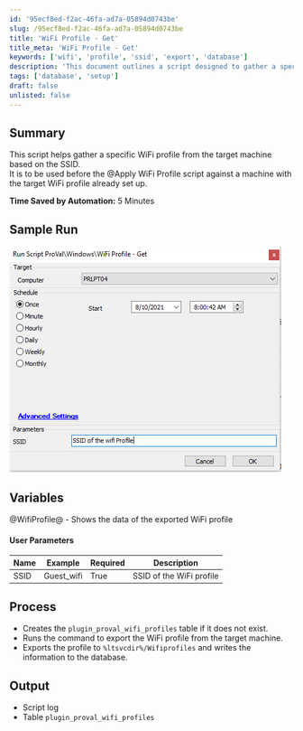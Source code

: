 ```yaml
---
id: '95ecf8ed-f2ac-46fa-ad7a-05894d0743be'
slug: /95ecf8ed-f2ac-46fa-ad7a-05894d0743be
title: 'WiFi Profile - Get'
title_meta: 'WiFi Profile - Get'
keywords: ['wifi', 'profile', 'ssid', 'export', 'database']
description: 'This document outlines a script designed to gather a specific WiFi profile from a target machine based on the SSID. It is intended for use before applying a WiFi profile to ensure the target machine has the necessary configuration. The script saves approximately 5 minutes of time through automation and includes detailed processes for exporting and logging the WiFi profile data.'
tags: ['database', 'setup']
draft: false
unlisted: false
---
```


## Summary

This script helps gather a specific WiFi profile from the target machine based on the SSID.  
It is to be used before the @Apply WiFi Profile script against a machine with the target WiFi profile already set up.  

**Time Saved by Automation:** 5 Minutes

## Sample Run

![Sample Run](../../../static/img/docs/95ecf8ed-f2ac-46fa-ad7a-05894d0743be/image_1.png)

## Variables

@WifiProfile@ - Shows the data of the exported WiFi profile

#### User Parameters

| Name  | Example     | Required | Description                     |
|-------|-------------|----------|---------------------------------|
| SSID  | Guest_wifi  | True     | SSID of the WiFi profile        |

## Process

- Creates the `plugin_proval_wifi_profiles` table if it does not exist.
- Runs the command to export the WiFi profile from the target machine.
- Exports the profile to `%ltsvcdir%/Wifiprofiles` and writes the information to the database.

## Output

- Script log
- Table `plugin_proval_wifi_profiles`

